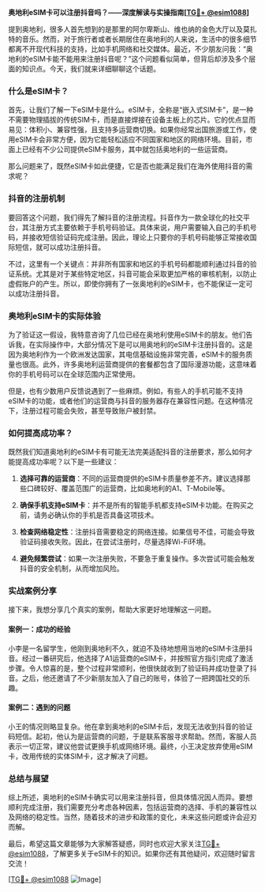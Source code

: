 **奥地利eSIM卡可以注册抖音吗？——深度解读与实操指南[[TG💪+ @esim1088](https://t.me/s/esim1088)]**

提到奥地利，很多人首先想到的是那里的阿尔卑斯山、维也纳的金色大厅以及莫扎特的音乐。然而，对于旅行者或者长期居住在奥地利的人来说，生活中的很多细节都离不开现代科技的支持，比如手机网络和社交媒体。最近，不少朋友问我：“奥地利的eSIM卡能不能用来注册抖音呢？”这个问题看似简单，但背后却涉及多个层面的知识点。今天，我们就来详细聊聊这个话题。

### 什么是eSIM卡？

首先，让我们了解一下eSIM卡是什么。eSIM卡，全称是“嵌入式SIM卡”，是一种不需要物理插拔的传统SIM卡，而是直接焊接在设备主板上的芯片。它的优点显而易见：体积小、兼容性强，且支持多运营商切换。如果你经常出国旅游或工作，使用eSIM卡会非常方便，因为它能轻松适应不同国家和地区的网络环境。目前，市面上已经有不少公司提供eSIM卡服务，其中就包括奥地利的一些运营商。

那么问题来了，既然eSIM卡如此便捷，它是否也能满足我们在海外使用抖音的需求呢？

### 抖音的注册机制

要回答这个问题，我们得先了解抖音的注册流程。抖音作为一款全球化的社交平台，其注册方式主要依赖于手机号码验证。具体来说，用户需要输入自己的手机号码，并接收短信验证码完成注册。因此，理论上只要你的手机号码能够正常接收国际短信，就可以成功注册抖音。

不过，这里有一个关键点：并非所有国家和地区的手机号码都能顺利通过抖音的验证系统。尤其是对于某些特定地区，抖音可能会采取更加严格的审核机制，以防止虚假账户的产生。所以，即使你拥有了一张奥地利的eSIM卡，也不能保证一定可以成功注册抖音。

### 奥地利eSIM卡的实际体验

为了验证这一假设，我特意咨询了几位已经在奥地利使用eSIM卡的朋友。他们告诉我，在实际操作中，大部分情况下是可以用奥地利的eSIM卡注册抖音的。这是因为奥地利作为一个欧洲发达国家，其电信基础设施非常完善，eSIM卡的服务质量也很高。此外，许多奥地利运营商提供的套餐都包含了国际漫游功能，这意味着你的手机号码可以在全球范围内正常使用。

但是，也有少数用户反馈说遇到了一些麻烦。例如，有些人的手机可能不支持eSIM卡的功能，或者他们的运营商与抖音的服务器存在兼容性问题。在这种情况下，注册过程可能会失败，甚至导致账户被封禁。

### 如何提高成功率？

既然我们知道奥地利的eSIM卡有可能无法完美适配抖音的注册要求，那么如何才能提高成功率呢？以下是一些建议：

1. **选择可靠的运营商**：不同的运营商提供的eSIM卡质量参差不齐。建议选择那些口碑较好、覆盖范围广的运营商，比如奥地利的A1、T-Mobile等。

2. **确保手机支持eSIM卡**：并不是所有的智能手机都支持eSIM卡功能。在购买之前，请务必确认你的手机是否具备这项技术。

3. **检查网络稳定性**：注册抖音需要稳定的网络连接。如果信号不佳，可能会导致验证码接收失败。因此，在尝试注册时，尽量选择Wi-Fi环境。

4. **避免频繁尝试**：如果一次注册失败，不要急于重复操作。多次尝试可能会触发抖音的安全机制，从而增加风险。

### 实战案例分享

接下来，我想分享几个真实的案例，帮助大家更好地理解这一问题。

#### 案例一：成功的经验

小李是一名留学生，他刚到奥地利不久，就迫不及待地想用当地的eSIM卡注册抖音。经过一番研究后，他选择了A1运营商的eSIM卡，并按照官方指引完成了激活步骤。令人惊喜的是，整个过程非常顺利，他很快就收到了验证码并成功登录了抖音。之后，他还邀请了不少新朋友加入了自己的账号，体验了一把跨国社交的乐趣。

#### 案例二：遇到的问题

小王的情况则略显复杂。他在拿到奥地利的eSIM卡后，发现无法收到抖音的验证码短信。起初，他认为是运营商的问题，于是联系客服寻求帮助。然而，客服人员表示一切正常，建议他尝试更换手机或网络环境。最终，小王决定放弃使用eSIM卡，改用传统的实体SIM卡，这才解决了问题。

### 总结与展望

综上所述，奥地利的eSIM卡确实可以用来注册抖音，但具体情况因人而异。要想顺利完成注册，我们需要充分考虑各种因素，包括运营商的选择、手机的兼容性以及网络的稳定性。当然，随着技术的进步和政策的变化，未来这些问题或许会迎刃而解。

最后，希望这篇文章能够为大家解答疑惑，同时也欢迎大家关注[TG💪+ @esim1088](https://t.me/s/esim1088)，了解更多关于eSIM卡的知识。如果你还有其他疑问，欢迎随时留言交流！

[[TG💪+ @esim1088](https://t.me/s/esim1088) ![Image](https://i.postimg.cc/4NQfJmqS/Snipaste-2025-05-13-00-14-12.png)]